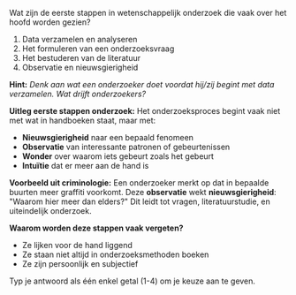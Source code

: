 Wat zijn de eerste stappen in wetenschappelijk onderzoek die vaak over het hoofd worden gezien?

1. Data verzamelen en analyseren
2. Het formuleren van een onderzoeksvraag
3. Het bestuderen van de literatuur
4. Observatie en nieuwsgierigheid

**Hint:** *Denk aan wat een onderzoeker doet voordat hij/zij begint met data verzamelen. Wat drijft onderzoekers?*

**Uitleg eerste stappen onderzoek:**
Het onderzoeksproces begint vaak niet met wat in handboeken staat, maar met:
- **Nieuwsgierigheid** naar een bepaald fenomeen
- **Observatie** van interessante patronen of gebeurtenissen
- **Wonder** over waarom iets gebeurt zoals het gebeurt
- **Intuïtie** dat er meer aan de hand is

**Voorbeeld uit criminologie:**
Een onderzoeker merkt op dat in bepaalde buurten meer graffiti voorkomt. Deze **observatie** wekt **nieuwsgierigheid**: "Waarom hier meer dan elders?" Dit leidt tot vragen, literatuurstudie, en uiteindelijk onderzoek.

**Waarom worden deze stappen vaak vergeten?**
- Ze lijken voor de hand liggend
- Ze staan niet altijd in onderzoeksmethoden boeken
- Ze zijn persoonlijk en subjectief

Typ je antwoord als één enkel getal (1-4) om je keuze aan te geven.